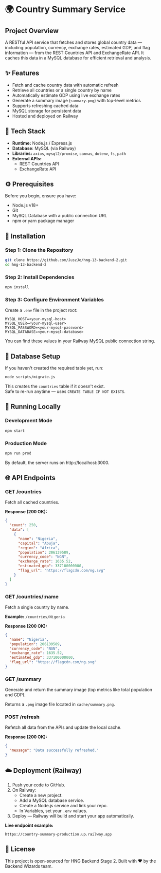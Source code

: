 # 🌍 Country Summary Service

## Project Overview
A RESTful API service that fetches and stores global country data — including population, currency, exchange rates, estimated GDP, and flag information — from the REST Countries API and ExchangeRate API. It caches this data in a MySQL database for efficient retrieval and analysis.

## ✨ Features
* Fetch and cache country data with automatic refresh
* Retrieve all countries or a single country by name
* Automatically estimate GDP using live exchange rates
* Generate a summary image (`summary.png`) with top-level metrics
* Supports refreshing cached data
* MySQL storage for persistent data
* Hosted and deployed on Railway

## 🧰 Tech Stack
* **Runtime:** Node.js / Express.js
* **Database:** MySQL (via Railway)
* **Libraries:** `axios`, `mysql2/promise`, `canvas`, `dotenv`, `fs`, `path`
* **External APIs:**
  * REST Countries API
  * ExchangeRate API

## ⚙️ Prerequisites
Before you begin, ensure you have:
* Node.js v18+
* Git
* MySQL Database with a public connection URL
* npm or yarn package manager

## 🧩 Installation

### Step 1: Clone the Repository
```bash
git clone https://github.com/JuszJo/hng-13-backend-2.git
cd hng-13-backend-2
```

### Step 2: Install Dependencies
```bash
npm install
```

### Step 3: Configure Environment Variables
Create a `.env` file in the project root:
```env
MYSQL_HOST=<your-mysql-host>
MYSQL_USER=<your-mysql-user>
MYSQL_PASSWORD=<your-mysql-password>
MYSQL_DATABASE=<your-mysql-database>
```

You can find these values in your Railway MySQL public connection string.

## 🧱 Database Setup
If you haven't created the required table yet, run:
```bash
node scripts/migrate.js
```

This creates the `countries` table if it doesn't exist.  
Safe to re-run anytime — uses `CREATE TABLE IF NOT EXISTS`.

## 🚀 Running Locally

### Development Mode
```bash
npm start
```

### Production Mode
```bash
npm run prod
```

By default, the server runs on http://localhost:3000.

## 🌐 API Endpoints

### GET /countries
Fetch all cached countries.

**Response (200 OK):**
```json
{
  "count": 250,
  "data": [
    {
      "name": "Nigeria",
      "capital": "Abuja",
      "region": "Africa",
      "population": 206139589,
      "currency_code": "NGN",
      "exchange_rate": 1635.52,
      "estimated_gdp": 337100000000,
      "flag_url": "https://flagcdn.com/ng.svg"
    }
  ]
}
```

### GET /countries/:name
Fetch a single country by name.

**Example:** `/countries/Nigeria`

**Response (200 OK):**
```json
{
  "name": "Nigeria",
  "population": 206139589,
  "currency_code": "NGN",
  "exchange_rate": 1635.52,
  "estimated_gdp": 337100000000,
  "flag_url": "https://flagcdn.com/ng.svg"
}
```

### GET /summary
Generate and return the summary image (top metrics like total population and GDP).

Returns a `.png` image file located in `cache/summary.png`.

### POST /refresh
Refetch all data from the APIs and update the local cache.

**Response (200 OK):**
```json
{
  "message": "Data successfully refreshed."
}
```

## ☁️ Deployment (Railway)
1. Push your code to GitHub.
2. On Railway:
   * Create a new project.
   * Add a MySQL database service.
   * Create a Node.js service and link your repo.
   * In Variables, set your `.env` values.
3. Deploy — Railway will build and start your app automatically.

**Live endpoint example:**
```
https://country-summary-production.up.railway.app
```

## 🧾 License
This project is open-sourced for HNG Backend Stage 2. Built with ❤️ by the Backend Wizards team.